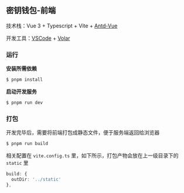 ## 密钥钱包-前端

技术栈：Vue 3 + Typescript + Vite + [Antd-Vue](https://antdv.com/docs/vue/introduce)

开发工具：[VSCode](https://code.visualstudio.com/) + [Volar](https://marketplace.visualstudio.com/items?itemName=johnsoncodehk.volar)

### 运行

**安装所需依赖**

``` bash
$ pnpm install
```

**启动开发服务**

``` bash
$ pnpm run dev
```

### 打包

开发完毕后，需要将前端打包成静态文件，便于服务端返回给浏览器

``` bash
$ pnpm run build
```

相关配置在 `vite.config.ts` 里，如下所示，打包产物会放在上一级目录下的 `static` 里

```ts
build: {
  outDir: '../static'
},
```

